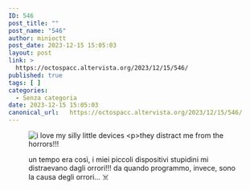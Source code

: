```yaml
---
ID: 546
post_title: ""
post_name: "546"
author: minioctt
post_date: 2023-12-15 15:05:03
layout: post
link: >
  https://octospacc.altervista.org/2023/12/15/546/
published: true
tags: [ ]
categories:
  - Senza categoria
date: 2023-12-15 15:05:03
canonical_url:   https://octospacc.altervista.org/2023/12/15/546/
---
```

<!-- wp:image {"id":547,"sizeSlug":"full","linkDestination":"none"} -->
<figure class="wp-block-image size-full"><img src="https://octospacc.altervista.org/wp-content/uploads/2023/12/image-12.png" alt="i love my silly little devices

they distract me from the horrors!!!" class="wp-image-547"/></figure>
<!-- /wp:image -->

<!-- wp:paragraph -->
<p></p>
<!-- /wp:paragraph -->

<!-- wp:paragraph -->
<p>un tempo era così, i miei piccoli dispositivi stupidini mi distraevano dagli orrori!!! da quando programmo, invece, sono la causa degli orrori... ☠️</p>
<!-- /wp:paragraph -->